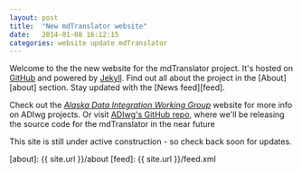 ```yaml
---
layout: post
title:  "New mdTranslator website"
date:   2014-01-08 16:12:15
categories: website update mdTranslator
---
```


Welcome to the the new website for the mdTranslator project.
 It's hosted on [GitHub](http://pages.github.com/) and powered by [Jekyll](http://jekyllrb.com/).
 Find out all about the project in the [About][about] section. Stay updated with the [News feed][feed].

Check out the [*Alaska Data Integration Working Group*][adiwg] website for more info on ADIwg projects. Or visit [ADIwg's GitHub repo][adiwg-gh],
 where we'll be releasing the source code for the mdTranslator in the near future

 This site is still under active construction - so check back soon for updates.

[adiwg-gh]: https://github.com/adiwg
[adiwg]: http://adiwg.github.io
[about]: {{ site.url }}/about
[feed]: {{ site.url }}/feed.xml
